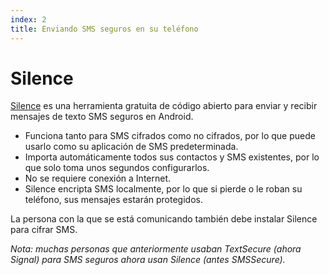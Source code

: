```yaml
---
index: 2
title: Enviando SMS seguros en su teléfono
---
```

# Silence

[Silence](https://silence.im) es una herramienta gratuita de código abierto para enviar y recibir mensajes de texto SMS seguros en Android.

*   Funciona tanto para SMS cifrados como no cifrados, por lo que puede usarlo como su aplicación de SMS predeterminada.
*   Importa automáticamente todos sus contactos y SMS existentes, por lo que solo toma unos segundos configurarlos.
*   No se requiere conexión a Internet.
*   Silence encripta SMS localmente, por lo que si pierde o le roban su teléfono, sus mensajes estarán protegidos.

La persona con la que se está comunicando también debe instalar Silence para cifrar SMS.

*Nota: muchas personas que anteriormente usaban TextSecure (ahora Signal) para SMS seguros ahora usan Silence (antes SMSSecure).*